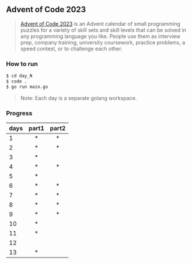 ## Advent of Code 2023

> [Advent of Code 2023](https://adventofcode.com/2023) is an Advent calendar of small programming puzzles for a variety of skill sets and skill levels that can be solved in any programming language you like. People use them as interview prep, company training, university coursework, practice problems, a speed contest, or to challenge each other.

### How to run

```bash
$ cd day_N
$ code .
$ go run main.go
```
> Note: Each day is a separate golang workspace.

### Progress
| days | part1 | part2 |
|------|:-----:|:-----:|
|  1   |   *   |   *   |
|  2   |   *   |   *   |
|  3   |   *   |       |
|  4   |   *   |   *   |
|  5   |   *   |       |
|  6   |   *   |   *   |
|  7   |   *   |   *   |
|  8   |   *   |   *   |
|  9   |   *   |   *   |
| 10   |   *   |       |
| 11   |   *   |       |
| 12   |       |       |
| 13   |   *   |       |
